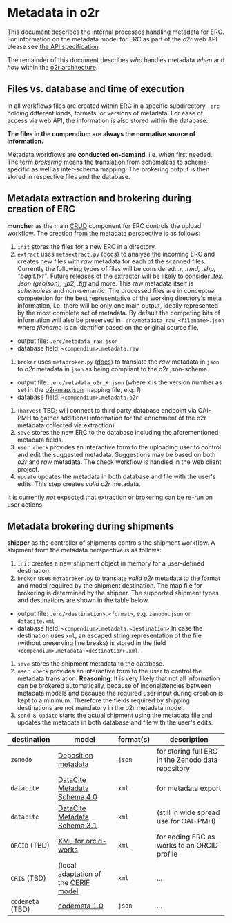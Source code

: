 # Metadata in o2r

This document describes the internal processes handling metadata for ERC.
For information on the metadata model for ERC as part of the o2r web API please see [the API specification](http://o2r.info/o2r-web-api/compendium/#metadata).

The remainder of this document describes _who_ handles metadata _when_ and _how_ within the [o2r architecture](https://github.com/o2r-project/architecture/blob/master/README.md).

## Files vs. database and time of execution

In all workflows files are created within ERC in a specific subdirectory `.erc` holding different kinds, formats, or versions of metadata.
For ease of access via web API, the information is also stored within the database.

**The files in the compendium are always the normative source of information.**

Metadata workflows are **conducted on-demand**, i.e. when first needed.
The term _brokering_ means the translation from schemaless to schema-specific as well as inter-schema mapping.
The brokering output is then stored in respective files and the database.

## Metadata extraction and brokering during creation of ERC

**muncher** as the main [CRUD](https://en.wikipedia.org/wiki/Create,_read,_update_and_delete) component for ERC controls the upload workflow.
The creation from the metadata perspective is as follows:

1. `init` stores the files for a new ERC in a directory.
1. `extract` uses `metaextract.py` ([docs](https://github.com/o2r-project/o2r-meta#2-metaextract)) to analyse the incoming ERC and creates new files with _raw_ metadata for each of the scanned files. Currently the following types of files will be considered: _.r, .rmd, .shp, "bagit.txt"_. Future releases of the extractor will be likely to consider _.tex, .json (geojson), .jp2, .tiff_ and more.
This raw metadata itself is _schemaless_ and non-semantic. The processed files are in conceptual competetion for the best representative of the working directory's meta information, i.e. there will be only one main output, ideally represented by the most complete set of metadata. By default the competing bits of information will also be preserved in `.erc/metadata_raw_<filename>.json` where _filename_ is an identifier based on the original source file.
  - output file: `.erc/metadata_raw.json`
  - database field: `<compendium>.metadata.raw`
1. `broker` uses `metabroker.py` ([docs](https://github.com/o2r-project/o2r-meta#5-metabroker)) to translate the _raw_ metadata in `json` to _o2r_ metadata in `json` as being compliant to the o2r json-schema.
  - output file: `.erc/metadata_o2r_X.json` (where `X` is the version number as set in the [o2r-map.json](https://github.com/o2r-project/o2r-meta/blob/master/broker/mappings/o2r-map.json) mapping file, e.g. _1_)
  - database field: `<compendium>.metadata.o2r`
1. (`harvest` TBD; will connect to third party database endpoint via OAI-PMH to gather additional information for the enrichment of the o2r metadata collected via extraction)
1. `save` stores the new ERC to the database including the aforementioned metadata fields.
1. `user check` provides an interactive form to the uploading user to control and edit the suggested metadata.
Suggestions may be based on both _o2r_ and _raw_ metadata. The check workflow is handled in the web client project.
1. `update` updates the metadata in both database and file with the user's edits.
This step creates _valid o2r_ metadata.

It is currently _not_ expected that extraction or brokering can be re-run on user actions.

## Metadata brokering during shipments

**shipper** as the controller of shipments controls the shipment workflow.
A shipment from the metadata perspective is as follows:

1. `init` creates a new shipment object in memory for a user-defined destination.
1. `broker` uses `metabroker.py` to translate _valid o2r_ metadata to the format and model required by the shipment destination.
The map file for brokering is determined by the shipper.
The supported shipment types and destinations are shown in the table below.
  - output file: `.erc/<destination>.<format>`, e.g. `zenodo.json` or `datacite.xml`
  - database field: `<compendium>.metadata.<destination>`
  In case the destination uses `xml`, an escaped string representation of the file (without preserving line breaks) is stored in the field `<compendium>.metadata.<destination>.xml`.
1. `save` stores the shipment metadata to the database.
1. `user check` provides an interactive form to the user to control the metadata translation.
**Reasoning**: It is very likely that not all information can be brokered automatically, because of inconsistencies between metadata models and because the required user input during creation is kept to a minimum.
Therefore the fields required by shipping destinations are not mandatory in the o2r metadata model.
1. `send & update` starts the actual shipment using the metadata file and updates the metadata in both database and file with the user's edits.

**destination** | **model** | **format(s)** | **description**
------ | ------ | ------ | ------
`zenodo` | [Deposition metadata](https://zenodo.org/dev#collapse-list16) | `json` | for storing full ERC in the Zenodo data repository
`datacite` | [DataCite Metadata Schema 4.0](http://schema.datacite.org/meta/kernel-4.0/) | `xml` | for metadata export 
`datacite` | [DataCite Metadata Schema 3.1](http://schema.datacite.org/meta/kernel-3.1/) | `xml` | (still in wide spread use for OAI-PMH) 
`ORCID` (TBD) | [XML for orcid-works](https://members.orcid.org/api/xml-orcid-works) | `xml` | for adding ERC as works to an ORCID profile
`CRIS` (TBD) | (local adaptation of the [CERIF model](http://www.eurocris.org/cerif/main-features-cerif) | `xml` | ...
`codemeta` (TBD) | [codemeta 1.0](https://github.com/codemeta/codemeta/releases/tag/1.0) | `json` | ...
